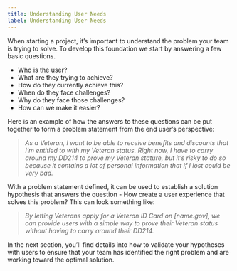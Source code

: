 ```yaml
---
title: Understanding User Needs
label: Understanding User Needs
---
```

When starting a project, it’s important to understand the problem your team is trying to solve. To develop this foundation we start by answering  a few basic questions.
- Who is the user?
- What are they trying to achieve?
- How do they currently achieve this?
- When do they face challenges?
- Why do they face those challenges?
- How can we make it easier?

Here is an example of how the answers to these questions can be put together to form a problem statement from the end user’s perspective:

> *As a Veteran, I want to be able to receive benefits and discounts that I’m entitled to with my Veteran status. Right now, I have to carry around my DD214 to prove my Veteran stature, but it’s risky to do so because it contains a lot of personal information that if I lost could be very bad.*

With a problem statement defined, it can be used to establish a solution hypothesis that answers the question - How create a user experience that solves this problem? This can look something like:

> *By letting Veterans apply for a Veteran ID Card on [name.gov], we can provide users with a simple way to prove their Veteran status without having to carry around their DD214.*

In the next section, you’ll find details into how to validate your hypotheses with users to ensure that your team has identified the right problem and are working toward the optimal solution.
